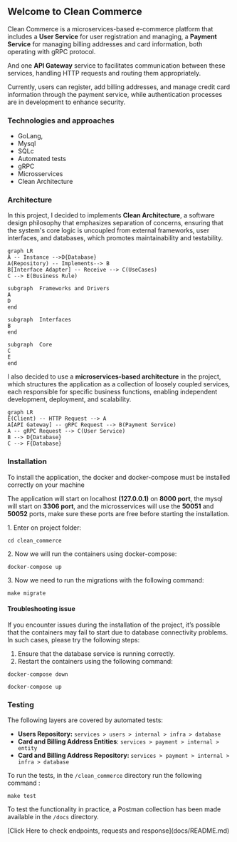 ## Welcome to Clean  Commerce 

Clean Commerce is a microservices-based e-commerce platform that includes a <b>User Service</b> for user registration and managing, a <b>Payment Service</b> for managing billing addresses and card information, both operating with gRPC protocol.
<p>
And one <b>API Gateway</b> service to facilitates communication between these services, handling HTTP requests and routing them appropriately.
</p>
<p>
Currently, users can register, add billing addresses, and manage credit card information through the payment service, while authentication processes are in development to enhance security.
</p>

### Technologies and approaches

- GoLang,
- Mysql
- SQLc
- Automated tests
- gRPC
- Microsservices
- Clean Architecture

### Architecture

In this project, I decided to implements <b>Clean Architecture</b>, a software design philosophy that emphasizes separation of concerns, ensuring that the system's core logic is uncoupled from external frameworks, user interfaces, and databases, which promotes maintainability and testability.
```mermaid
graph LR
A -- Instance -->D{Database} 
A(Repository) -- Implements--> B
B[Interface Adapter] -- Receive --> C(UseCases)
C --> E(Business Rule)

subgraph  Frameworks and Drivers
A
D
end

subgraph  Interfaces
B
end

subgraph  Core
C
E
end
```
I also decided to use a <b>microservices-based architecture</b> in the project, which structures the application as a collection of loosely coupled services, each responsible for specific business functions, enabling independent development, deployment, and scalability.
```mermaid
graph LR
E(Client) -- HTTP Request --> A
A[API Gateway] -- gRPC Request --> B(Payment Service)
A -- gRPC Request --> C(User Service)
B --> D{Database}
C --> F{Database}
```
###   Installation
<p>To install the application, the docker and docker-compose must be installed correctly on your machine</p><p>The application will start on localhost <b>(127.0.0.1)</b> on <b>8000 port</b>, the mysql will start on <b>3306 port</b>, and the microsservices will use the <b>50051</b> and <b>50052</b> ports, make sure these ports are free before starting the installation.</p>
<p>1. Enter on project folder: </p>

```
cd clean_commerce
```
<p>2. Now we will run the containers using docker-compose:</p>  

```
docker-compose up
```
<p>3. Now we need to run the migrations with the following command: </p>

``` 
make migrate 
```
#### Troubleshooting issue
If you encounter issues during the installation of the project, it’s possible that the containers may fail to start due to database connectivity problems. In such cases, please try the following steps:

1.  Ensure that the database service is running correctly.
2.  Restart the containers using the following command:
```
docker-compose down
```
```
docker-compose up
```
### Testing

The following layers are covered by automated tests:

-   <b>Users Repository:</b> `services > users > internal > infra > database`
-   <b>Card and Billing  Address Entities</b>: `services > payment > internal > entity`
-   <b>Card and Billing Address Repository: </b> `services > payment > internal > infra > database`

To run the tests, in the `/clean_commerce` directory run the following command : 
``` 
make test
```

To test the functionality in practice, a Postman collection has been made available in the `/docs` directory.
<p>
[Click Here to check endpoints, requests and response](docs/README.md)
</p>